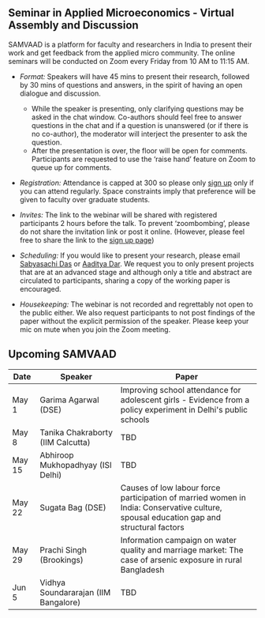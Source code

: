 ## Seminar in Applied Microeconomics - Virtual Assembly and Discussion 

SAMVAAD is a platform for faculty and researchers in India to present their work and get feedback from the applied micro community. The online seminars will be conducted on Zoom every Friday from 10 AM to 11:15 AM. 

- _Format:_ Speakers will have 45 mins to present their research, followed by 30 mins of questions and answers, in the spirit of having an open dialogue and discussion. 
  - While the speaker is presenting, only clarifying questions may be asked in the chat window. Co-authors should feel free to answer questions in the chat and if a question is unanswered (or if there is no co-author), the moderator will interject the presenter to ask the question. 
  - After the presentation is over, the floor will be open for comments. Participants are requested to use the ‘raise hand’ feature on Zoom to queue up for comments.

- _Registration:_ Attendance is capped at 300 so please only [sign up](https://forms.gle/JsXhRoNskxuKQuk59) only if you can attend regularly. Space constraints imply that preference will be given to faculty over graduate students.

- _Invites:_ The link to the webinar will be shared with registered participants 2 hours before the talk. To prevent ‘zoombombing’, please do not share the invitation link or post it online. (However, please feel free to share the link to the [sign up page](https://forms.gle/JsXhRoNskxuKQuk59))

- _Scheduling:_ If you would like to present your research, please email [Sabyasachi Das](mailto:sabya.economist@gmail.com) or [Aaditya Dar](mailto:aadityadar@gmail.com). We request you to only present projects that are at an advanced stage and although only a title and abstract are circulated to participants, sharing a copy of the working paper is encouraged. 

- _Housekeeping:_ The webinar is not recorded and regrettably not open to the public either. We also request participants to not post findings of the paper without the explicit permission of the speaker. Please keep your mic on mute when you join the Zoom meeting.

## Upcoming SAMVAAD

| Date | Speaker | Paper |
| ---- | ------- | ----- | 
| May 1 | Garima Agarwal (DSE) | Improving school attendance for adolescent girls - Evidence from a policy experiment in Delhi's public schools |
| May 8 | Tanika Chakraborty (IIM Calcutta) | TBD | 
| May 15 | Abhiroop Mukhopadhyay (ISI Delhi) | TBD |
| May 22 | Sugata Bag (DSE) | Causes of low labour force participation of married women in India: Conservative culture, spousal education gap and structural factors |
| May 29 | Prachi Singh (Brookings) | Information campaign on water quality and marriage market: The case of arsenic exposure in rural Bangladesh | 
| Jun 5 | Vidhya Soundararajan (IIM Bangalore) | TBD |
